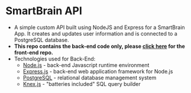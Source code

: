 # SmartBrain API
* A simple custom API built using NodeJS and Express for a SmartBrain App. It creates and updates user information and is connected to a PostgreSQL database.
* **This repo contains the back-end code only, please [click here](https://github.com/philipm979/SmartBrainApp) for the front-end repo.**
* Technologies used for Back-End:
  * [Node.js](https://nodejs.org/en/) - back-end Javascript runtime environment
  * [Express.js](https://expressjs.com/) - back-end web application framework for Node.js
  * [PostgreSQL](https://www.postgresql.org/) - relational database management system
  * [Knex.js](https://knexjs.org/#Builder-from) - "batteries included" SQL query builder
  
  
  
  

